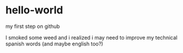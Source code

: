 # hello-world
my first step on github

I smoked some weed and i realized i may need to improve my technical spanish words (and maybe english too?)
